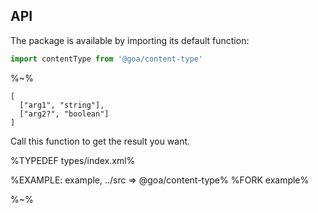 ## API

The package is available by importing its default function:

```js
import contentType from '@goa/content-type'
```

%~%

```## contentType
[
  ["arg1", "string"],
  ["arg2?", "boolean"]
]
```

Call this function to get the result you want.

%TYPEDEF types/index.xml%

%EXAMPLE: example, ../src => @goa/content-type%
%FORK example%

%~%